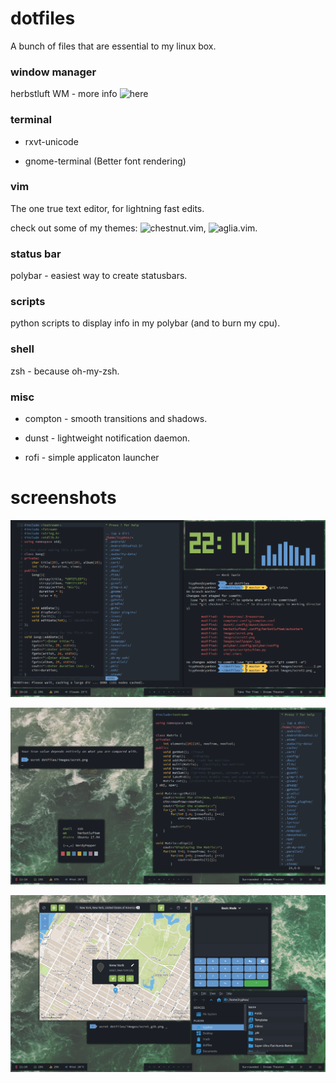 # dotfiles

A bunch of files that are essential to my linux box.

### window manager

herbstluft WM - more info ![here](https://www.herbstluftwm.org/)



### terminal

- rxvt-unicode

- gnome-terminal (Better font rendering)



### vim

The one true text editor, for lightning fast edits.

check out some of my themes: ![chestnut.vim](https://github.com/NerdyPepper/chestnut.vim), 
![aglia.vim](https://github.com/NerdyPepper/agila.vim).



### status bar

polybar - easiest way to create statusbars.



### scripts

python scripts to display info in my polybar (and to burn my cpu).



### shell

zsh - because oh-my-zsh.



### misc

- compton - smooth transitions and shadows.

- dunst - lightweight notification daemon.

- rofi - simple applicaton launcher



# screenshots
![scrot](images/scrot2.png)

![scrot](images/scrot.png)

![scrot_gtk](images/scrot_gtk.png)
